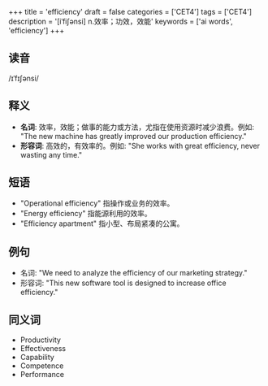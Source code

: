 +++
title = 'efficiency'
draft = false
categories = ['CET4']
tags = ['CET4']
description = '[iˈfi∫ənsi] n.效率；功效，效能'
keywords = ['ai words', 'efficiency']
+++

## 读音
/ɪˈfɪʃənsi/

## 释义
- **名词**: 效率，效能；做事的能力或方法，尤指在使用资源时减少浪费。例如: "The new machine has greatly improved our production efficiency."
- **形容词**: 高效的，有效率的。例如: "She works with great efficiency, never wasting any time."

## 短语
- "Operational efficiency" 指操作或业务的效率。
- "Energy efficiency" 指能源利用的效率。
- "Efficiency apartment" 指小型、布局紧凑的公寓。

## 例句
- 名词: "We need to analyze the efficiency of our marketing strategy."
- 形容词: "This new software tool is designed to increase office efficiency."

## 同义词
- Productivity
- Effectiveness
- Capability
- Competence
- Performance

